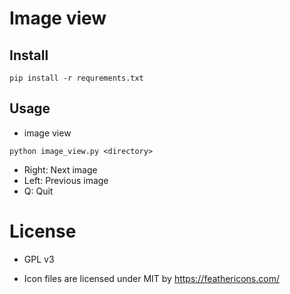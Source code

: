 # Image view

## Install

```
pip install -r requrements.txt
```

## Usage

- image view

```
python image_view.py <directory>
```

  - Right:  Next image
  - Left:   Previous image
  - Q:      Quit

# License

- GPL v3

- Icon files are licensed under MIT by https://feathericons.com/
